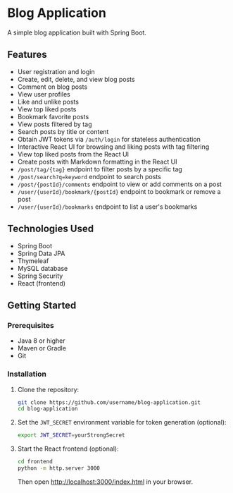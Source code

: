 # Blog Application

A simple blog application built with Spring Boot.

## Features

- User registration and login
- Create, edit, delete, and view blog posts
- Comment on blog posts
- View user profiles
- Like and unlike posts
- View top liked posts
- Bookmark favorite posts
- View posts filtered by tag
- Search posts by title or content
- Obtain JWT tokens via `/auth/login` for stateless authentication
- Interactive React UI for browsing and liking posts with tag filtering
- View top liked posts from the React UI
- Create posts with Markdown formatting in the React UI
- `/post/tag/{tag}` endpoint to filter posts by a specific tag
- `/post/search?q=keyword` endpoint to search posts
- `/post/{postId}/comments` endpoint to view or add comments on a post
- `/user/{userId}/bookmark/{postId}` endpoint to bookmark or remove a post
- `/user/{userId}/bookmarks` endpoint to list a user's bookmarks

## Technologies Used

- Spring Boot
- Spring Data JPA
- Thymeleaf
- MySQL database
- Spring Security
- React (frontend)

## Getting Started

### Prerequisites

- Java 8 or higher
- Maven or Gradle
- Git

### Installation

1. Clone the repository:
   ```sh
   git clone https://github.com/username/blog-application.git
   cd blog-application
   ```

2. Set the `JWT_SECRET` environment variable for token generation (optional):
   ```sh
   export JWT_SECRET=yourStrongSecret
   ```

3. Start the React frontend (optional):
   ```sh
   cd frontend
   python -m http.server 3000
   ```
   Then open [http://localhost:3000/index.html](http://localhost:3000/index.html) in your browser.

